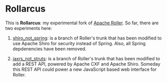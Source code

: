 Rollarcus
===

This is __Rollarcus__: my experimental fork of [Apache Roller](https://github.com/apache/roller).
So far, there are two experiments here:

1) [shiro_not_spring](https://github.com/snoopdave/rollarcus/tree/shiro_not_spring): is a
branch of Roller's trunk that has been modified to use Apache Shiro for security instead of Spring. 
Also, all Spring depdenencies have been removed.

2) [jaxrs_not_struts](https://github.com/snoopdave/rollarcus/tree/jaxrs_not_struts): is a branch of Roller's
trunk that has been modified to add a REST API, powered by Apache CXF and Apache Shiro. Someday this REST API
could power a new JavaScript based web interface for Roller.



